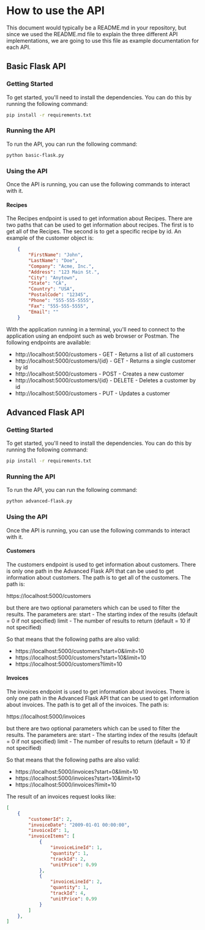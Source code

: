 # How to use the API
This document would typically be a README.md in your repository, but since we used the README.md file to explain the three different API implementations, we are going to use this file as example documentation for each API.

## Basic Flask API

### Getting Started
To get started, you'll need to install the dependencies.  You can do this by running the following command:
```bash
pip install -r requirements.txt
```

### Running the API
To run the API, you can run the following command:
```bash
python basic-flask.py
```

### Using the API
Once the API is running, you can use the following commands to interact with it.

#### Recipes

The Recipes endpoint is used to get information about Recipes.  There are two paths that can be used to get information about recipes.  The first is to get all of the Recipes.  The second is to get a specific recipe by id.
An example of the customer object is:
```json
    {
        "FirstName": "John",
        "LastName": "Doe",
        "Company": "Acme, Inc.",
        "Address": "123 Main St.",
        "City": "Anytown",
        "State": "CA",
        "Country": "USA",
        "PostalCode": "12345",
        "Phone": "555-555-5555",
        "Fax": "555-555-5555",
        "Email": ""
    }  
```
With the application running in a terminal, you'll need to connect to the application using an endpoint such as web browser or Postman.  The following endpoints are available:

* http://localhost:5000/customers - GET - Returns a list of all customers
* http://localhost:5000/customers/{id} - GET - Returns a single customer by id
* http://localhost:5000/customers - POST - Creates a new customer
* http://localhost:5000/customers/{id} - DELETE - Deletes a customer by id
* http://localhost:5000/customers - PUT - Updates a customer

## Advanced Flask API

### Getting Started
To get started, you'll need to install the dependencies.  You can do this by running the following command:
```bash
pip install -r requirements.txt
```

### Running the API
To run the API, you can run the following command:
```bash
python advanced-flask.py
```

### Using the API
Once the API is running, you can use the following commands to interact with it.

#### Customers
The customers endpoint is used to get information about customers.  There is only one path in the Advanced Flask API that can be used to get information about customers.  The path is to get all of the customers.  The path is:

https://localhost:5000/customers

but there are two optional parameters which can be used to filter the results.  The parameters are:
start - The starting index of the results (default = 0 if not specified)
limit - The number of results to return (default = 10 if not specified)

So that means that the following paths are also valid:
* https://localhost:5000/customers?start=0&limit=10
* https://localhost:5000/customers?start=10&limit=10
* https://localhost:5000/customers?limit=10

#### Invoices
The invoices endpoint is used to get information about invoices.  There is only one path in the Advanced Flask API that can be used to get information about invoices.  The path is to get all of the invoices.  The path is:

https://localhost:5000/invoices

but there are two optional parameters which can be used to filter the results.  The parameters are:
start - The starting index of the results (default = 0 if not specified)
limit - The number of results to return (default = 10 if not specified)

So that means that the following paths are also valid:
* https://localhost:5000/invoices?start=0&limit=10
* https://localhost:5000/invoices?start=10&limit=10
* https://localhost:5000/invoices?limit=10

The result of an invoices request looks like:
```json
[
    {
        "customerId": 2,
        "invoiceDate": "2009-01-01 00:00:00",
        "invoiceId": 1,
        "invoiceItems": [
            {
                "invoiceLineId": 1,
                "quantity": 1,
                "trackId": 2,
                "unitPrice": 0.99
            },
            {
                "invoiceLineId": 2,
                "quantity": 1,
                "trackId": 4,
                "unitPrice": 0.99
            }
        ]
    },
]
```
